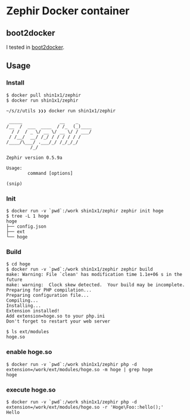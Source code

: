 # Zephir Docker container

## boot2docker

I tested in [boot2docker](https://github.com/boot2docker/boot2docker).

## Usage

### Install

```
$ docker pull shin1x1/zephir
$ docker run shin1x1/zephir

~/s/z/utils ❯❯❯ docker run shin1x1/zephir

 _____              __    _
/__  /  ___  ____  / /_  (_)____
  / /  / _ \/ __ \/ __ \/ / ___/
 / /__/  __/ /_/ / / / / / /
/____/\___/ .___/_/ /_/_/_/
         /_/

Zephir version 0.5.9a

Usage:
        command [options]

(snip)
```

### Init

```
$ docker run -v `pwd`:/work shin1x1/zephir zephir init hoge
$ tree -L 1 hoge
hoge
├── config.json
├── ext
└── hoge
```

### Build

```
$ cd hoge
$ docker run -v `pwd`:/work shin1x1/zephir zephir build
make: Warning: File `clean' has modification time 1.1e+06 s in the future
make: warning:  Clock skew detected.  Your build may be incomplete.
Preparing for PHP compilation...
Preparing configuration file...
Compiling...
Installing...
Extension installed!
Add extension=hoge.so to your php.ini
Don't forget to restart your web server

$ ls ext/modules
hoge.so
```

### enable hoge.so

```
$ docker run -v `pwd`:/work shin1x1/zephir php -d extension=/work/ext/modules/hoge.so -m hoge | grep hoge
hoge
```

### execute hoge.so

```
$ docker run -v `pwd`:/work shin1x1/zephir php -d extension=/work/ext/modules/hoge.so -r 'Hoge\Foo::hello();'
Hello
```
